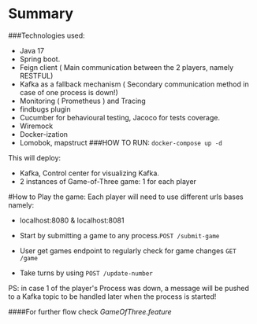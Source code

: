 # Summary
###Technologies used:
- Java 17
- Spring boot.
- Feign client ( Main communication between the 2 players, namely RESTFUL)
- Kafka as a fallback mechanism ( Secondary communication method in case of one process is down!)
- Monitoring ( Prometheus ) and Tracing
- findbugs plugin
- Cucumber for behavioural testing, Jacoco for tests coverage.
- Wiremock
- Docker-ization
- Lomobok, mapstruct
###HOW TO RUN:
`docker-compose up -d`

This will deploy:
- Kafka, Control center for visualizing Kafka.
- 2 instances of Game-of-Three game: 1 for each player

#How to Play the game:
Each player will need to use different urls bases namely:
- localhost:8080 & localhost:8081

- Start by submitting a game to any process.`POST /submit-game`
- User get games endpoint to regularly check for game changes `GET /game`
- Take turns by using `POST /update-number`


PS: in case 1 of the player's Process was down, a message will be pushed to a Kafka topic to be handled later when the process is started!

####For further flow check _GameOfThree.feature_

